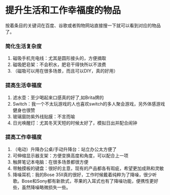 # 提升生活和工作幸福度的物品

按着条目的关键词在百度、谷歌或者购物网站直接搜一下就可以看到对应的物品了。

### 简化生活复杂度

1. 磁吸手机充电线：尤其是圆形接头的，方便摘取
2. 磁吸肥皂架：不会积水，肥皂干得快所以不浪费
3. （磁吸可以用在很多场景，而且可以DIY，真的好用）

### 提高生活幸福度

1. 滤水壶：至少喝起来口感真的好了,如Brita牌的
2. Switch：我一个不太玩游戏的人也喜欢switch的多人聚会游戏，另外体感游戏健身也很赞
3. 玻璃窗防紫外线贴膜：不言而喻
4. 日光唤醒灯：尤其冬天天短的时候太好了，模拟日出并配合闹钟

### 提高工作幸福度

1. （电动）升降办公桌/手动升降台：站立办公太方便了
2. 可伸缩显示器支架：方便变换高度和角度，可以配合上一项
3. 触屏笔记本电脑：在很多场景都很方便
4. 带触摸板的键盘：很好的主意，现有的产品都各有瑕疵，希望更加成熟和灵敏
5. 降噪耳机：我的Bose 35II真的很好，工作时候戴着纯粹为了降噪，很少听歌。Bose和Sony都有新款式，苹果的入耳式也有了降噪功能，便携性更好些，虽然降噪略微损失一些。

